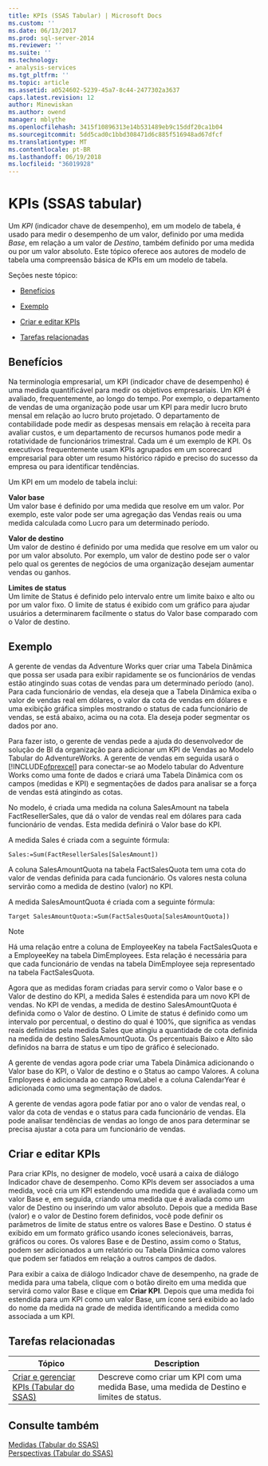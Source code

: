 ```yaml
---
title: KPIs (SSAS Tabular) | Microsoft Docs
ms.custom: ''
ms.date: 06/13/2017
ms.prod: sql-server-2014
ms.reviewer: ''
ms.suite: ''
ms.technology:
- analysis-services
ms.tgt_pltfrm: ''
ms.topic: article
ms.assetid: a0524602-5239-45a7-8c44-2477302a3637
caps.latest.revision: 12
author: Minewiskan
ms.author: owend
manager: mblythe
ms.openlocfilehash: 3415f10896313e14b531489eb9c15ddf20ca1b04
ms.sourcegitcommit: 5dd5cad0c1bbd308471d6c885f516948ad67dfcf
ms.translationtype: MT
ms.contentlocale: pt-BR
ms.lasthandoff: 06/19/2018
ms.locfileid: "36019928"
---
```

# <a name="kpis-ssas-tabular"></a>KPIs (SSAS tabular)
  Um *KPI* (indicador chave de desempenho), em um modelo de tabela, é usado para medir o desempenho de um valor, definido por uma medida *Base*, em relação a um valor de *Destino*, também definido por uma medida ou por um valor absoluto. Este tópico oferece aos autores de modelo de tabela uma compreensão básica de KPIs em um modelo de tabela.  
  
 Seções neste tópico:  
  
-   [Benefícios](#bkmk_benefits)  
  
-   [Exemplo](#bkmk_example)  
  
-   [Criar e editar KPIs](#bkmk_create)  
  
-   [Tarefas relacionadas](#bkmk_related_tasks)  
  
##  <a name="bkmk_benefits"></a> Benefícios  
 Na terminologia empresarial, um KPI (indicador chave de desempenho) é uma medida quantificável para medir os objetivos empresariais. Um KPI é avaliado, frequentemente, ao longo do tempo. Por exemplo, o departamento de vendas de uma organização pode usar um KPI para medir lucro bruto mensal em relação ao lucro bruto projetado. O departamento de contabilidade pode medir as despesas mensais em relação à receita para avaliar custos, e um departamento de recursos humanos pode medir a rotatividade de funcionários trimestral. Cada um é um exemplo de KPI. Os executivos frequentemente usam KPIs agrupados em um scorecard empresarial para obter um resumo histórico rápido e preciso do sucesso da empresa ou para identificar tendências.  
  
 Um KPI em um modelo de tabela inclui:  
  
 **Valor base**  
 Um valor base é definido por uma medida que resolve em um valor. Por exemplo, este valor pode ser uma agregação das Vendas reais ou uma medida calculada como Lucro para um determinado período.  
  
 **Valor de destino**  
 Um valor de destino é definido por uma medida que resolve em um valor ou por um valor absoluto. Por exemplo, um valor de destino pode ser o valor pelo qual os gerentes de negócios de uma organização desejam aumentar vendas ou ganhos.  
  
 **Limites de status**  
 Um limite de Status é definido pelo intervalo entre um limite baixo e alto ou por um valor fixo. O limite de status é exibido com um gráfico para ajudar usuários a determinarem facilmente o status do Valor base comparado com o Valor de destino.  
  
##  <a name="bkmk_example"></a> Exemplo  
 A gerente de vendas da Adventure Works quer criar uma Tabela Dinâmica que possa ser usada para exibir rapidamente se os funcionários de vendas estão atingindo suas cotas de vendas para um determinado período (ano). Para cada funcionário de vendas, ela deseja que a Tabela Dinâmica exiba o valor de vendas real em dólares, o valor da cota de vendas em dólares e uma exibição gráfica simples mostrando o status de cada funcionário de vendas, se está abaixo, acima ou na cota. Ela deseja poder segmentar os dados por ano.  
  
 Para fazer isto, o gerente de vendas pede a ajuda do desenvolvedor de solução de BI da organização para adicionar um KPI de Vendas ao Modelo Tabular do AdventureWorks. A gerente de vendas em seguida usará o [!INCLUDE[ofprexcel](../../includes/ofprexcel-md.md)] para conectar-se ao Modelo tabular do Adventure Works como uma fonte de dados e criará uma Tabela Dinâmica com os campos (medidas e KPI) e segmentações de dados para analisar se a força de vendas está atingindo as cotas.  
  
 No modelo, é criada uma medida na coluna SalesAmount na tabela FactResellerSales, que dá o valor de vendas real em dólares para cada funcionário de vendas. Esta medida definirá o Valor base do KPI.  
  
 A medida Sales é criada com a seguinte fórmula:  
  
```  
Sales:=Sum(FactResellerSales[SalesAmount])  
```  
  
 A coluna SalesAmountQuota na tabela FactSalesQuota tem uma cota do valor de vendas definida para cada funcionário. Os valores nesta coluna servirão como a medida de destino (valor) no KPI.  
  
 A medida SalesAmountQuota é criada com a seguinte fórmula:  
  
```  
Target SalesAmountQuota:=Sum(FactSalesQuota[SalesAmountQuota])  
```  
  
> [!NOTE]  
>  Há uma relação entre a coluna de EmployeeKey na tabela FactSalesQuota e a EmployeeKey na tabela DimEmployees. Esta relação é necessária para que cada funcionário de vendas na tabela DimEmployee seja representado na tabela FactSalesQuota.  
  
 Agora que as medidas foram criadas para servir como o Valor base e o Valor de destino do KPI, a medida Sales é estendida para um novo KPI de vendas. No KPI de vendas, a medida de destino SalesAmountQuota é definida como o Valor de destino. O Limite de status é definido como um intervalo por percentual, o destino do qual é 100%, que significa as vendas reais definidas pela medida Sales que atingiu a quantidade de cota definida na medida de destino SalesAmountQuota. Os percentuais Baixo e Alto são definidos na barra de status e um tipo de gráfico é selecionado.  
  
 A gerente de vendas agora pode criar uma Tabela Dinâmica adicionando o Valor base do KPI, o Valor de destino e o Status ao campo Valores. A coluna Employees é adicionada ao campo RowLabel e a coluna CalendarYear é adicionada como uma segmentação de dados.  
  
 A gerente de vendas agora pode fatiar por ano o valor de vendas real, o valor da cota de vendas e o status para cada funcionário de vendas. Ela pode analisar tendências de vendas ao longo de anos para determinar se precisa ajustar a cota para um funcionário de vendas.  
  
##  <a name="bkmk_create"></a> Criar e editar KPIs  
 Para criar KPIs, no designer de modelo, você usará a caixa de diálogo Indicador chave de desempenho. Como KPIs devem ser associados a uma medida, você cria um KPI estendendo uma medida que é avaliada como um valor Base e, em seguida, criando uma medida que é avaliada como um valor de Destino ou inserindo um valor absoluto. Depois que a medida Base (valor) e o valor de Destino forem definidos, você pode definir os parâmetros de limite de status entre os valores Base e Destino. O status é exibido em um formato gráfico usando ícones selecionáveis, barras, gráficos ou cores. Os valores Base e de Destino, assim como o Status, podem ser adicionados a um relatório ou Tabela Dinâmica como valores que podem ser fatiados em relação a outros campos de dados.  
  
 Para exibir a caixa de diálogo Indicador chave de desempenho, na grade de medida para uma tabela, clique com o botão direito em uma medida que servirá como valor Base e clique em **Criar KPI**. Depois que uma medida foi estendida para um KPI como um valor Base, um ícone será exibido ao lado do nome da medida na grade de medida identificando a medida como associada a um KPI.  
  
##  <a name="bkmk_related_tasks"></a> Tarefas relacionadas  
  
|Tópico|Description|  
|-----------|-----------------|  
|[Criar e gerenciar KPIs &#40;Tabular do SSAS&#41;](kpis-ssas-tabular.md)|Descreve como criar um KPI com uma medida Base, uma medida de Destino e limites de status.|  
  
## <a name="see-also"></a>Consulte também  
 [Medidas &#40;Tabular do SSAS&#41;](measures-ssas-tabular.md)   
 [Perspectivas &#40;Tabular do SSAS&#41;](perspectives-ssas-tabular.md)  
  
  